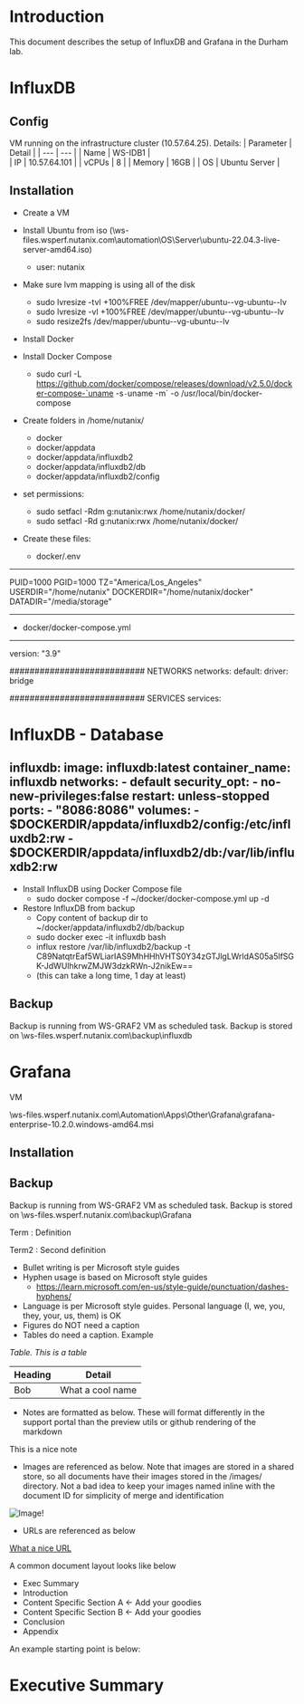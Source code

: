 # Introduction

This document describes the setup of InfluxDB and Grafana in the Durham lab.

# InfluxDB

## Config

VM running on the infrastructure cluster (10.57.64.25). Details:
| Parameter | Detail |
| --- | --- |
| Name | WS-IDB1 |  
| IP | 10.57.64.101 |
| vCPUs | 8 |
| Memory | 16GB |
| OS | Ubuntu Server |

## Installation

- Create a VM
- Install Ubuntu from iso (\\ws-files.wsperf.nutanix.com\automation\OS\Server\ubuntu-22.04.3-live-server-amd64.iso)
  - user: nutanix
- Make sure lvm mapping is using all of the disk
  - sudo lvresize -tvl +100%FREE /dev/mapper/ubuntu--vg-ubuntu--lv
  - sudo lvresize -vl +100%FREE /dev/mapper/ubuntu--vg-ubuntu--lv
  - sudo resize2fs /dev/mapper/ubuntu--vg-ubuntu--lv
- Install Docker
- Install Docker Compose
  -  sudo curl -L https://github.com/docker/compose/releases/download/v2.5.0/docker-compose-`uname -s`-`uname -m` -o /usr/local/bin/docker-compose
- Create folders in /home/nutanix/
  - docker
  - docker/appdata
  - docker/appdata/influxdb2
  - docker/appdata/influxdb2/db
  - docker/appdata/influxdb2/config
- set permissions:
  -  sudo setfacl -Rdm g:nutanix:rwx /home/nutanix/docker/
  -  sudo setfacl -Rd g:nutanix:rwx /home/nutanix/docker/

- Create these files:
  - docker/.env
----
PUID=1000
PGID=1000
TZ="America/Los_Angeles"
USERDIR="/home/nutanix"
DOCKERDIR="/home/nutanix/docker"
DATADIR="/media/storage"

----

  - docker/docker-compose.yml

----
version: "3.9"

########################### NETWORKS
networks:
  default:
    driver: bridge

########################### SERVICES
services:
# InfluxDB - Database
  influxdb:
    image: influxdb:latest
    container_name: influxdb
    networks:
      - default
    security_opt:
      - no-new-privileges:false
    restart: unless-stopped
    ports:
      - "8086:8086"
    volumes:
      - $DOCKERDIR/appdata/influxdb2/config:/etc/influxdb2:rw
      - $DOCKERDIR/appdata/influxdb2/db:/var/lib/influxdb2:rw
----



- Install InfluxDB using Docker Compose file
  - sudo docker compose -f ~/docker/docker-compose.yml up -d
- Restore InfluxDB from backup
  - Copy content of backup dir to ~/docker/appdata/influxdb2/db/backup
  - sudo docker exec -it influxdb bash
  - influx restore /var/lib/influxdb2/backup -t C89NatqtrEaf5WLiarIAS9MhHHhVHTS0Y34zGTJlgLWrldAS05a5lfSGK-JdWUlhkrwZMJW3dzkRWn-J2nikEw==
  - (this can take a long time, 1 day at least)

## Backup

Backup is running from WS-GRAF2 VM as scheduled task. Backup is stored on
\\ws-files.wsperf.nutanix.com\backup\influxdb



# Grafana

VM

\\ws-files.wsperf.nutanix.com\Automation\Apps\Other\Grafana\grafana-enterprise-10.2.0.windows-amd64.msi

## Installation

## Backup

Backup is running from WS-GRAF2 VM as scheduled task. Backup is stored on
\\ws-files.wsperf.nutanix.com\backup\Grafana

  
Term
: Definition

Term2
: Second definition

- Bullet writing is per Microsoft style guides
- Hyphen usage is based on Microsoft style guides
  - https://learn.microsoft.com/en-us/style-guide/punctuation/dashes-hyphens/
- Language is per Microsoft style guides. Personal language (I, we, you, they, your, us, them) is OK
- Figures do NOT need a caption
- Tables do need a caption. Example

_Table. This is a table_

| Heading | Detail |
| --- | --- |
| Bob | What a cool name | 

- Notes are formatted as below. These will format differently in the support portal than the preview utils or github rendering of the markdown

<Note>
  This is a nice note
</note>

- Images are referenced as below. Note that images are stored in a shared store, so all documents have their images stored in the /images/ directory. Not a bad idea to keep your images named inline with the document ID for simplicity of merge and identification

![Image!](../images/TN-ID-image01.png "Image Caption")

- URLs are referenced as below

[What a nice URL](https://thatjameskindonblokeisbloodygoodlooking/thanksdave.html)

A common document layout looks like below

- Exec Summary
- Introduction
- Content Specific Section A <- Add your goodies
- Content Specific Section B <- Add your goodies
- Conclusion
- Appendix

An example starting point is below:

# Executive Summary